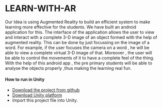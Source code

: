 # LEARN-WITH-AR 

<p>Our Idea is using Augmented Reality to build an efficient system to make learning more effective for the students. We have built an android application for this. The interface of the application allows the user to view and interact with  a complete 3-D image of an object formed with the help of augmented reality. This can be done by just focussing on the image of a word.
For example, if the user focuses the camera on a word , he will be able to view a complete virtual 3-D image of that. Moreover , the user will be able to control the movements of it to have a complete feel of the thing. 
With the help of this android app , the pre primary students will be able to analyse the objects properly ,thus making the learning real fun.</p>
 
#### How to run in Unity
 * [Download the project from github](https://github.com/Logan1x/Learn-With-AR)
 * [Download Unity platform](https://unity3d.com/get-unity/download)
 * Import this project file into Unity. 
 

